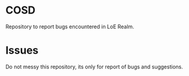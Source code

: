# COSD
Repository to report bugs encountered in LoE Realm.

# Issues
Do not messy this repository, its only for report of bugs and suggestions.
